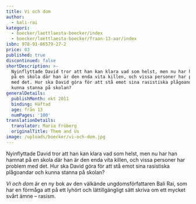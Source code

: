 ```yaml
---
title: Vi och dom
author:
  - bali-rai
kategori:
  - boecker/laettlaesta-boecker/index
  - boecker/laettlaesta-boecker/fraan-13-aar/index
isbn: 978-91-86579-27-2
price: 83
published: true
discontinued: false
shortDescription: >-
  Nyinflyttade David tror att han kan klara vad som helst, men nu har han hamnat
  på en skola där han är den enda vita killen, och vissa personer har problem
  med det. Hur ska David göra för att stå emot sina rasistiska plågoandar och
  kunna stanna på skolan?
generalDetails:
  publishMonth: okt 2011
  binding: Häftad
  age: från 13
  numPages: '100'
translationDetails:
  translator: Maria Fröberg
  originalTitle: Them and Us
image: /uploads/boecker/vi-och-dom.jpg
---
```

Nyinflyttade David tror att han kan klara vad som helst, men nu har han hamnat på en skola där han är den enda vita killen, och vissa personer har problem med det. Hur ska David göra för att stå emot sina rasistiska plågoandar och kunna stanna på skolan?

_Vi och dom_ är en ny bok av den välkände ungdomsförfattaren Bali Rai, som har en förmåga att på ett lyhört och lättillgängligt sätt skriva om ett mycket svårt ämne – rasism.

